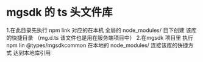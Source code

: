 # mgsdk 的 ts 头文件库

1.在此目录先执行 npm link 对应的在本机 全局的 node_modules/ 目下创建 该库的快捷目录 （mg.d.ts 该文件也是用在服务端项目中）
2.在mgsdk 项目里 执行 npm lin @types/mgsdkcommon 在本地的 node_modules/ 连接该库的快捷方式 达到本地库引用
